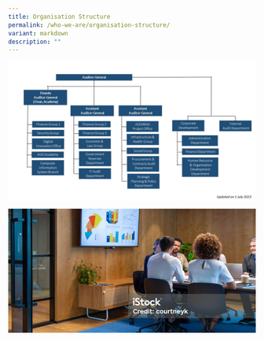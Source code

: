 ```yaml
---
title: Organisation Structure
permalink: /who-we-are/organisation-structure/
variant: markdown
description: ""
---
```

![](/images/org_chart_2023___1_jul_2023.jpg)

![](/images/banner_organisation.jpg)